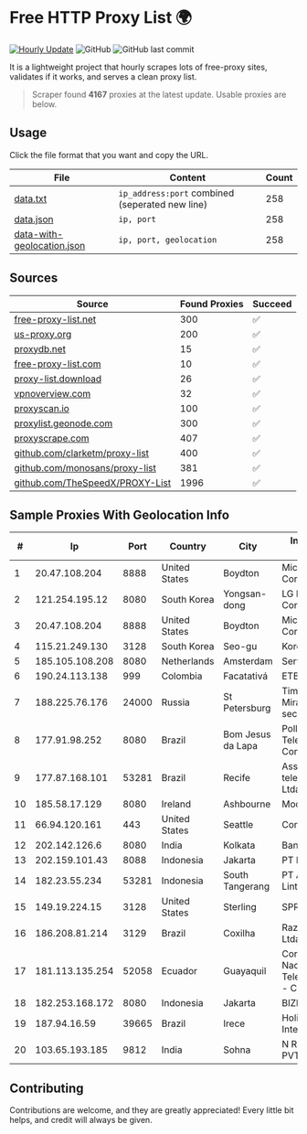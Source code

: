 
# Free HTTP Proxy List 🌍

[![Hourly Update](https://github.com/mertguvencli/http-proxy-list/actions/workflows/main.yml/badge.svg?branch=main)](https://github.com/mertguvencli/http-proxy-list/actions/workflows/main.yml)
![GitHub](https://img.shields.io/github/license/mertguvencli/http-proxy-list)
![GitHub last commit](https://img.shields.io/github/last-commit/mertguvencli/http-proxy-list)

It is a lightweight project that hourly scrapes lots of free-proxy sites, validates if it works, and serves a clean proxy list.


> Scraper found **4167** proxies at the latest update. Usable proxies are below.

## Usage

Click the file format that you want and copy the URL.


|File|Content|Count|
|----|-------|-----|
|[data.txt](https://raw.githubusercontent.com/mertguvencli/http-proxy-list/main/proxy-list/data.txt)|`ip_address:port` combined (seperated new line)|258|
|[data.json](https://raw.githubusercontent.com/mertguvencli/http-proxy-list/main/proxy-list/data.json)|`ip, port`|258|
|[data-with-geolocation.json](https://raw.githubusercontent.com/mertguvencli/http-proxy-list/main/proxy-list/data-with-geolocation.json)|`ip, port, geolocation`|258|

## Sources

|Source|Found Proxies|Succeed|
|------|-------------|-------|
|[free-proxy-list.net](https://free-proxy-list.net)|300|✅|
|[us-proxy.org](https://www.us-proxy.org)|200|✅|
|[proxydb.net](http://proxydb.net)|15|✅|
|[free-proxy-list.com](https://free-proxy-list.com/?page=&port=&type%5B%5D=http&type%5B%5D=https&up_time=0&search=Search)|10|✅|
|[proxy-list.download](https://www.proxy-list.download/HTTP)|26|✅|
|[vpnoverview.com](https://vpnoverview.com/privacy/anonymous-browsing/free-proxy-servers)|32|✅|
|[proxyscan.io](https://www.proxyscan.io)|100|✅|
|[proxylist.geonode.com](https://proxylist.geonode.com/api/proxy-list?limit=300&page=1&sort_by=lastChecked&sort_type=desc&protocols=http,https)|300|✅|
|[proxyscrape.com](https://api.proxyscrape.com/v2/?request=displayproxies&protocol=http&timeout=10000&country=all&ssl=all&anonymity=all)|407|✅|
|[github.com/clarketm/proxy-list](https://raw.githubusercontent.com/clarketm/proxy-list/master/proxy-list-raw.txt)|400|✅|
|[github.com/monosans/proxy-list](https://raw.githubusercontent.com/monosans/proxy-list/main/proxies/http.txt)|381|✅|
|[github.com/TheSpeedX/PROXY-List](https://raw.githubusercontent.com/TheSpeedX/PROXY-List/master/http.txt)|1996|✅|


## Sample Proxies With Geolocation Info

|#|Ip|Port|Country|City|Internet Service Provider|
|-|--|----|-------|----|-------------------------|
|1|20.47.108.204|8888|United States|Boydton|Microsoft Corporation|
|2|121.254.195.12|8080|South Korea|Yongsan-dong|LG DACOM Corporation|
|3|20.47.108.204|8888|United States|Boydton|Microsoft Corporation|
|4|115.21.249.130|3128|South Korea|Seo-gu|Korea Telecom|
|5|185.105.108.208|8080|Netherlands|Amsterdam|Serverius|
|6|190.24.113.138|999|Colombia|Facatativá|ETB - Colombia|
|7|188.225.76.176|24000|Russia|St Petersburg|TimeWeb Co. LTD - Miran - Xen VDS - sector 5|
|8|177.91.98.252|8080|Brazil|Bom Jesus da Lapa|Pollynet - MP Telecom Servicos E Comercio Ltda|
|9|177.87.168.101|53281|Brazil|Recife|Asstelecom telecomunicaÔÔo Ltda me|
|10|185.58.17.129|8080|Ireland|Ashbourne|Model Telecom Ltd|
|11|66.94.120.161|443|United States|Seattle|Contabo Inc.|
|12|202.142.126.6|8080|India|Kolkata|Bangalore|
|13|202.159.101.43|8088|Indonesia|Jakarta|PT IndoInternet|
|14|182.23.55.234|53281|Indonesia|South Tangerang|PT Aplikanusa Lintasarta|
|15|149.19.224.15|3128|United States|Sterling|SPRINT|
|16|186.208.81.214|3129|Brazil|Coxilha|RazaoInfo Internet Ltda|
|17|181.113.135.254|52058|Ecuador|Guayaquil|Corporacion Nacional De Telecomunicaciones - CNT EP|
|18|182.253.168.172|8080|Indonesia|Jakarta|BIZNET|
|19|187.94.16.59|39665|Brazil|Irece|Holistica Provedor Internet Ltda|
|20|103.65.193.185|9812|India|Sohna|N R DATA SERVICE PVT LTD|



## Contributing

Contributions are welcome, and they are greatly appreciated! Every
little bit helps, and credit will always be given.

